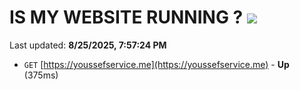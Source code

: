 # IS MY WEBSITE RUNNING ? [![](https://img.shields.io/static/v1?label=Sponsor&message=%E2%9D%A4&logo=GitHub&color=%23fe8e86)](https://github.com/sponsors/Youssef-Lehmam)

Last updated: **8/25/2025, 7:57:24 PM**

- `GET` [https://youssefservice.me](https://youssefservice.me) - **Up** (375ms)

